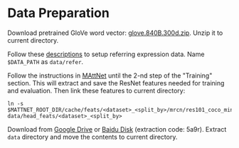 # Data Preparation
Download pretrained GloVe word vector: [glove.840B.300d.zip](http://nlp.stanford.edu/data/glove.840B.300d.zip). Unzip it to current directory.

Follow these [descriptions](https://github.com/lichengunc/refer/tree/master/data) to setup referring expression data. Name `$DATA_PATH` as `data/refer`.

Follow the instructions in [MAttNet](https://github.com/lichengunc/MAttNet) until the 2-nd step of the "Training" section. This will extract and save the ResNet features needed for training and evaluation. Then link these features to current directory:
```
ln -s $MATTNET_ROOT_DIR/cache/feats/<dataset>_<split_by>/mrcn/res101_coco_minus_refer_notime data/head_feats/<dataset>_<split_by>
```

Download from [Google Drive](https://drive.google.com/drive/folders/1VnPhOBjuv6XoFj1BhzoJRHySEIJ0w3tM?usp=sharing) or [Baidu Disk](https://pan.baidu.com/s/1G4k7APKSUs-_5StXoYaNrA) (extraction code: 5a9r). Extract `data` directory and move the contents to current directory.